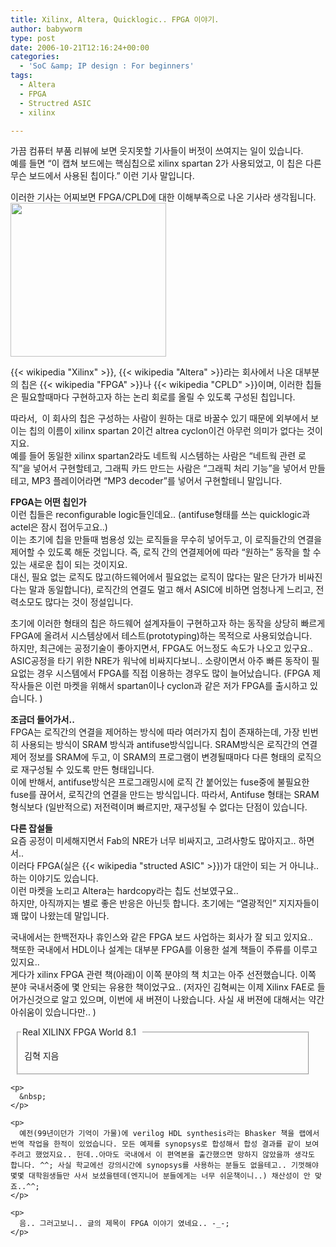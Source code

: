 ```yaml
---
title: Xilinx, Altera, Quicklogic.. FPGA 이야기.
author: babyworm
type: post
date: 2006-10-21T12:16:24+00:00
categories:
  - 'SoC &amp; IP design : For beginners'
tags:
  - Altera
  - FPGA
  - Structred ASIC
  - xilinx

---
```

가끔 컴퓨터 부품 리뷰에 보면 웃지못할 기사들이 버젓이 쓰여지는 일이 있습니다.  
예를 들면 &#8220;이 캡쳐 보드에는 핵심칩으로 xilinx spartan 2가 사용되었고, 이 칩은 다른 무슨 보드에서 사용된 칩이다.&#8221; 이런 기사 말입니다. 

이러한 기사는 어찌보면 FPGA/CPLD에 대한 이해부족으로 나온 기사라 생각됩니다.<img loading="lazy" decoding="async" src="https://i0.wp.com/babyworm.net/wordpress/wp-content/uploads/1/cfile27.uf.17610C4A4D6A7A9D0EC7D8.jpg?resize=249%2C246" class="alignright" width="249" height="246" alt="" data-recalc-dims="1" /> 

{{< wikipedia "Xilinx" >}}, {{< wikipedia "Altera" >}}라는 회사에서 나온 대부분의 칩은 {{< wikipedia "FPGA" >}}나 {{< wikipedia "CPLD" >}}이며, 이러한 칩들은 필요할때마다 구현하고자 하는 논리 회로를 올릴 수 있도록 구성된 칩입니다. 

따라서, &nbsp;이 회사의 칩은 구성하는 사람이 원하는 대로 바꿀수 있기 때문에 외부에서 보이는 칩의 이름이 xilinx spartan 2이건 altrea cyclon이건 아무런 의미가 없다는 것이지요.  
예를 들어 동일한 xilinx spartan2라도 네트웍 시스템하는 사람은 &#8220;네트웍 관련 로직&#8221;을 넣어서 구현할테고, 그래픽 카드 만드는 사람은 &#8220;그래픽 처리 기능&#8221;을 넣어서 만들테고, MP3 플레이어라면 &#8220;MP3 decoder&#8221;를 넣어서 구현할테니 말입니다. 

**FPGA는 어떤 칩인가**  
이런 칩들은 reconfigurable logic들인데요.. (antifuse형태를 쓰는 quicklogic과 actel은 잠시 접어두고요..)  
이는 초기에 칩을 만들때 범용성 있는 로직들을 무수히 넣어두고, 이 로직들간의 연결을 제어할 수 있도록 해둔 것입니다. 즉, 로직 간의 연결제어에 따라 &#8220;원하는&#8221; 동작을 할 수 있는 새로운 칩이 되는 것이지요.  
대신, 필요 없는 로직도 많고(하드웨어에서 필요없는 로직이 많다는 말은 단가가 비싸진다는 말과 동일합니다), 로직간의 연결도 멀고 해서 ASIC에 비하면 엄청나게 느리고, 전력소모도 많다는 것이 정설입니다. 

초기에 이러한 형태의 칩은 하드웨어 설계자들이 구현하고자 하는 동작을 상당히 빠르게 FPGA에 올려서 시스템상에서 테스트(prototyping)하는 목적으로 사용되었습니다.  
하지만, 최근에는 공정기술이 좋아지면서, FPGA도 어느정도 속도가 나오고 있구요.. ASIC공정을 타기 위한 NRE가 워낙에 비싸지다보니.. 소량이면서 아주 빠른 동작이 필요없는 경우 시스템에서 FPGA를 직접 이용하는 경우도 많이 늘어났습니다. (FPGA 제작사들은 이런 마켓을 위해서 spartan이나 cyclon과 같은 저가 FPGA를 출시하고 있습니다. )

**조금더 들어가서..**  
FPGA는 로직간의 연결을 제어하는 방식에 따라 여러가지 칩이 존재하는데, 가장 빈번히 사용되는 방식이 SRAM 방식과 antifuse방식입니다. SRAM방식은 로직간의 연결 제어 정보를 SRAM에 두고, 이 SRAM의 프로그램이 변경될때마다 다른 형태의 로직으로 재구성될 수 있도록 만든 형태입니다.  
이에 반해서, antifuse방식은 프로그래밍시에 로직 간 붙어있는 fuse중에 불필요한 fuse를 끊어서, 로직간의 연결을 만드는 방식입니다. 따라서, Antifuse 형태는 SRAM 형식보다 (일반적으로) 저전력이며 빠르지만, 재구성될 수 없다는 단점이 있습니다. 

**다른 잡설들**  
요즘 공정이 미세해지면서 Fab의 NRE가 너무 비싸지고, 고려사항도 많아지고.. 하면서..  
이러다 FPGA(실은 {{< wikipedia "structed ASIC" >}})가 대안이 되는 거 아니냐.. 하는 이야기도 있습니다.  
이런 마켓을 노리고 Altera는 hardcopy라는 칩도 선보였구요..  
하지만, 아직까지는 별로 좋은 반응은 아닌듯 합니다. 초기에는 &#8220;열광적인&#8221; 지지자들이 꽤 많이 나왔는데 말입니다.

국내에서는 한백전자나 휴인스와 같은 FPGA 보드 사업하는 회사가 잘 되고 있지요..  
책또한 국내에서 HDL이나 설계는 대부분 FPGA를 이용한 설계 책들이 주류를 이루고 있지요..  
게다가 xilinx FPGA 관련 책(아래)이 이쪽 분야의 책 치고는 아주 선전했습니다. 이쪽 분야 국내서중에 몇 안되는 유용한 책이었구요.. (저자인 김혁씨는 이제 Xilinx FAE로 들어가신것으로 알고 있으며, 이번에 새 버젼이 나왔습니다. 사실 새 버젼에 대해서는 약간 아쉬움이 있습니다만.. )

<fieldset style="padding-right: 5px; padding-left: 5px; padding-bottom: 5px; margin: 10px; width: 90%; padding-top: 5px">
  <legend>Real XILINX FPGA World 8.1 &nbsp;</legend> 
  
  <p>
    <a href="http://www.aladdin.co.kr/shop/wproduct.aspx?ISBN=8982300929&copyPaper=1&ttbkey=ttbbabyworm2309001" target="_blank"><img decoding="async" style="margin: 0px 5px 5px 0px" alt="" src="https://i0.wp.com/image.aladdin.co.kr/coveretc/book/coversum/8982300929_1.jpg?w=75" align="left" border="0" data-recalc-dims="1" /></a>김혁 지음<br /> </fieldset> 
    
    <p>
      &nbsp;
    </p>
    
    <p>
      예전(99년이던가 기억이 가물)에 verilog HDL synthesis라는 Bhasker 책을 랩에서 번역 작업을 한적이 있었습니다. 모든 예제를 synopsys로 합성해서 합성 결과를 같이 보여주려고 했었지요.. 헌데..아마도 국내에서 이 편역본을 출간했으면 망하지 않았을까 생각도 합니다. ^^; 사실 학교에선 강의시간에 synopsys를 사용하는 분들도 없을테고.. 기껏해야 몇몇 대학원생들만 사서 보셨을텐데(엔지니어 분들에게는 너무 쉬운책이니..) 채산성이 안 맞죠..^^;
    </p>
    
    <p>
      음.. 그러고보니.. 글의 제목이 FPGA 이야기 였네요.. -_-;
    </p>